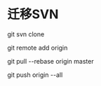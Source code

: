 # 迁移SVN #
git svn clone

git remote add origin 

git pull --rebase origin master

git push origin --all
